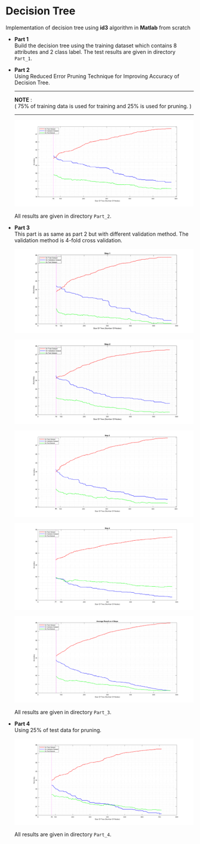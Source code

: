 # Decision Tree
Implementation of decision tree using **id3** algorithm in **Matlab** from scratch

- **Part 1** <br />
    Build the decision tree using the training dataset which contains 8 attributes and 2 class label.
    The test results are given in directory `Part_1`.
&nbsp;
- **Part 2** <br />
    Using Reduced Error Pruning Technique for Improving Accuracy of Decision Tree.
   
    ---
    **NOTE** : <br />
    ( 75% of training data is used for training and 25% is used for pruning. )

    ---

    ![Result](/Part_2/Q2_Part_A.png)

    All results are given in directory `Part_2`.
&nbsp;
- **Part 3** <br /> 
    This part is as same as part 2 but with different validation method. The validation method is 4-fold cross validation.

    ![Step 1](/Part_3/Q2_Part_B_Step1.png)

    ![Step 2](/Part_3/Q2_Part_B_Step2.png)

    ![Step 3](/Part_3/Q2_Part_B_Step3.png)

    ![Step 4](/Part_3/Q2_Part_B_Step4.png)

    ![Average Result](/Part_3/Q2_PartB.png)

    All results are given in directory `Part_3`.
&nbsp;
- **Part 4** <br />
    Using 25% of test data for pruning.

    ![Result](/Part_4/Q2_Part_C.png)

    All results are given in directory `Part_4`.







